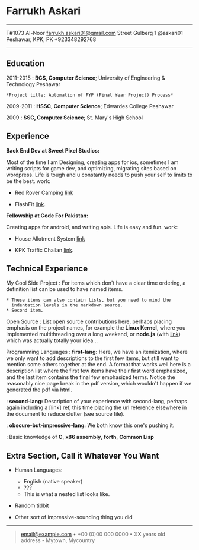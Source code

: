 Farrukh Askari
============

-------------------     ----------------------------
T#1073 Al-Noor            farrukh.askari01@gmail.com
Street Gulberg 1                           @askari01
Peshawar, KPK, PK                      +923348292768
------------------- ----------------------------

Education
---------

2011-2015
:   **BCS, Computer Science**; University of Engineering & Technology Peshawar

    *Project title: Automation of FYP (Final Year Project) Process*

2009-2011
:   **HSSC, Computer Science**; Edwardes College Peshawar

2009
:   **SSC, Computer Science**; St. Mary's High School


Experience
----------

**Back End Dev at Sweet Pixel Studios:**

Most of the time I am Designing, creating apps for ios, sometimes I am writing scripts for game dev, and optimizing, migrating sites based on wordpress. Life is tough and u constantly needs to push your self to limits to be the best. work:

* Red Rover Camping [link](http://www.redrovercamping.com/)

* FlashFit [link](http://www.flashfit.co/).

**Fellowship at Code For Pakistan:**

Creating apps for android, and writing apis. Life is easy and fun.
 work:

* House Allotment System [link](https://github.com/codeforpakistan/House-Allotment-Management-System)

* KPK Traffic Challan [link](https://github.com/codeforpakistan/TrafficPoliceKPK-AndroidModule). 

Technical Experience
--------------------

My Cool Side Project
:   For items which don't have a clear time ordering, a definition
    list can be used to have named items.

    * These items can also contain lists, but you need to mind the
      indentation levels in the markdown source.
    * Second item.

Open Source
:   List open source contributions here, perhaps placing emphasis on
    the project names, for example the **Linux Kernel**, where you
    implemented multithreading over a long weekend, or **node.js**
    (with [link](http://nodejs.org)) which was actually totally
    your idea...

Programming Languages
:   **first-lang:** Here, we have an itemization, where we only want
    to add descriptions to the first few items, but still want to
    mention some others together at the end. A format that works well
    here is a description list where the first few items have their
    first word emphasized, and the last item contains the final few
    emphasized terms. Notice the reasonably nice page break in the pdf
    version, which wouldn't happen if we generated the pdf via html.

:   **second-lang:** Description of your experience with second-lang,
    perhaps again including a [link] [ref], this time placing the url
    reference elsewhere in the document to reduce clutter (see source
    file).

:   **obscure-but-impressive-lang:** We both know this one's pushing
    it.

:   Basic knowledge of **C**, **x86 assembly**, **forth**, **Common Lisp**

[ref]: https://github.com/githubuser/superlongprojectname

Extra Section, Call it Whatever You Want
----------------------------------------

* Human Languages:

     * English (native speaker)
     * ???
     * This is what a nested list looks like.

* Random tidbit

* Other sort of impressive-sounding thing you did

----

> <email@example.com> • +00 (0)00 000 0000 • XX years old\
> address - Mytown, Mycountry
